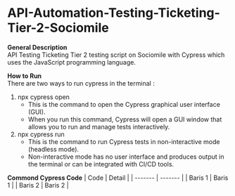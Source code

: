 # API-Automation-Testing-Ticketing-Tier-2-Sociomile

**General Description**  
API Testing Ticketing Tier 2 testing script on Sociomile with Cypress which uses the JavaScript programming language.


**How to Run**  
There are two ways to run cypress in the terminal : 
1. npx cypress open
   - This is the command to open the Cypress graphical user interface (GUI).
   - When you run this command, Cypress will open a GUI window that allows you to run and manage tests interactively.
2. npx cypress run
   - This is the command to run Cypress tests in non-interactive mode (headless mode).
   - Non-interactive mode has no user interface and produces output in the terminal or can be integrated with CI/CD tools.


**Commond Cypress Code**
| Code | Detail |
| ------- | ------- |
| Baris 1 | Baris 1 |
| Baris 2 | Baris 2 |
